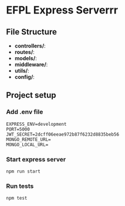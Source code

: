 # EFPL Express Serverrr

## File Structure
- **controllers/**:
- **routes/**:
- **models/**:
- **middleware/**:
- **utils/**:
- **config/**:

## Project setup

### Add .env file

```
EXPRESS_ENV=development
PORT=5000
JWT_SECRET=2dcff06eeae972b87f6232d8835beb56
MONGO_REMOTE_URL= 
MONGO_LOCAL_URL= 
```

### Start express server
```
npm run start
```

### Run tests
```
npm test
```